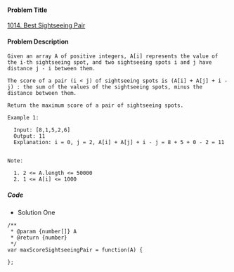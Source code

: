 #### Problem Title
[1014. Best Sightseeing Pair](https://leetcode.com/problems/best-sightseeing-pair/)
#### Problem Description
```
Given an array A of positive integers, A[i] represents the value of the i-th sightseeing spot, and two sightseeing spots i and j have distance j - i between them.

The score of a pair (i < j) of sightseeing spots is (A[i] + A[j] + i - j) : the sum of the values of the sightseeing spots, minus the distance between them.

Return the maximum score of a pair of sightseeing spots.

Example 1:

  Input: [8,1,5,2,6]
  Output: 11
  Explanation: i = 0, j = 2, A[i] + A[j] + i - j = 8 + 5 + 0 - 2 = 11


Note:

  1. 2 <= A.length <= 50000
  2. 1 <= A[i] <= 1000

```

##### Code

- Solution One
```
/**
 * @param {number[]} A
 * @return {number}
 */
var maxScoreSightseeingPair = function(A) {
    
};
```
